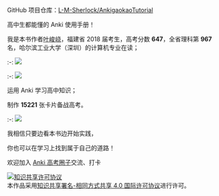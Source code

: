 GitHub 项目仓库：[L-M-Sherlock/AnkigaokaoTutorial](https://github.com/L-M-Sherlock/AnkigaokaoTutorial)

高中生都能懂的 Anki 使用手册！

我是本书作者[叶峻峣](https://www.zhihu.com/people/L.M.Sherlock)，福建省 2018 届考生，高考分数 **647**，全省理科第 **967** 名，哈尔滨工业大学（深圳）的计算机专业在读；

:-: ![](.gitbook/assets/TIM截图20180725212035.png)

:-: ![](.gitbook/assets/TIM截图20180725211057.png)

运用 Anki 学习高中知识；

制作 **15221** 张卡片备战高考。

:-: ![](.gitbook/assets/TIM截图20180829203917.png)

我相信只要边看本书边开始实践，

你也可以在学习上找到属于自己的道路！ 

欢迎加入 [Anki 高考圈子](https://www.zhihu.com/club/1182973609588469760)交流、打卡

<a rel="license" href="http://creativecommons.org/licenses/by-sa/4.0/"><img alt="知识共享许可协议" style="border-width:0" src="https://i.creativecommons.org/l/by-sa/4.0/88x31.png" /></a><br />本作品采用<a rel="license" href="http://creativecommons.org/licenses/by-sa/4.0/">知识共享署名-相同方式共享 4.0 国际许可协议</a>进行许可。